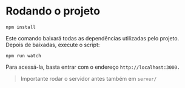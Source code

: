 # Rodando o projeto

```npm
npm install
```

Este comando baixará todas as dependências utilizadas pelo projeto. Depois de baixadas, execute o script:

```npm
npm run watch
```

Para acessá-la, basta entrar com o endereço `http://localhost:3000.`

> Importante rodar o servidor antes também em `server/`

